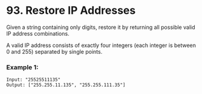 # 93. Restore IP Addresses

Given a string containing only digits, restore it by returning all possible valid IP address combinations.

A valid IP address consists of exactly four integers (each integer is between 0 and 255) separated by single points.

### Example 1:
```
Input: "25525511135"
Output: ["255.255.11.135", "255.255.111.35"]
```